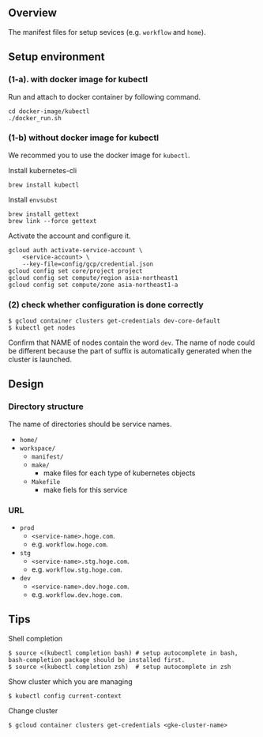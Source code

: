 ## Overview
The manifest files for setup sevices (e.g. `workflow` and `home`).

## Setup environment

### (1-a). with docker image for kubectl
Run and attach to docker container by following command.

```
cd docker-image/kubectl
./docker_run.sh
```

### (1-b) without docker image for kubectl
We recommed you to use the docker image for `kubectl`.

Install kubernetes-cli

```
brew install kubectl
```

Install `envsubst`

```
brew install gettext
brew link --force gettext
```

Activate the account and configure it.

```
gcloud auth activate-service-account \
    <service-account> \
    --key-file=config/gcp/credential.json
gcloud config set core/project project
gcloud config set compute/region asia-northeast1
gcloud config set compute/zone asia-northeast1-a
```

### (2) check whether configuration is done correctly

```
$ gcloud container clusters get-credentials dev-core-default
$ kubectl get nodes
```

Confirm that NAME of nodes contain the word `dev`. The name of node could be different because the part of suffix is automatically generated when the cluster is launched.

## Design

### Directory structure

The name of directories should be service names.

* `home/`
* `workspace/`
    * `manifest/`
    * `make/`
        * make files for each type of kubernetes objects
    * `Makefile`
        * make fiels for this service

### URL

* `prod`
    * `<service-name>.hoge.com`.
    * e.g. `workflow.hoge.com`.
* `stg`
    * `<service-name>.stg.hoge.com`.
    * e.g. `workflow.stg.hoge.com`.
* `dev`
    * `<service-name>.dev.hoge.com`.
    * e.g. `workflow.dev.hoge.com`.

## Tips
Shell completion

```
$ source <(kubectl completion bash) # setup autocomplete in bash, bash-completion package should be installed first.
$ source <(kubectl completion zsh)  # setup autocomplete in zsh
```

Show cluster which you are managing

```
$ kubectl config current-context
```

Change cluster

```
$ gcloud container clusters get-credentials <gke-cluster-name>
```
